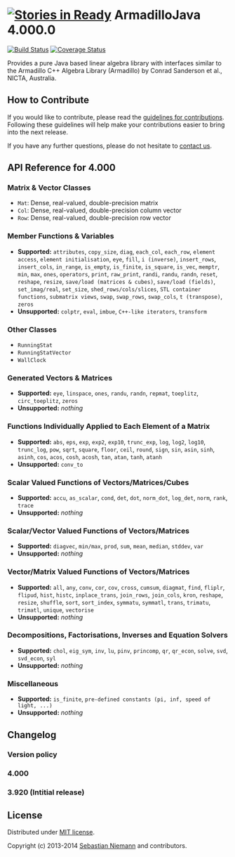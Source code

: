 [![Stories in Ready](https://badge.waffle.io/sebastianniemann/armadillojava.png?label=ready&title=Ready)](https://waffle.io/sebastianniemann/armadillojava)
ArmadilloJava 4.000.0
=====================
[![Build Status](https://travis-ci.org/SebastianNiemann/ArmadilloJava.png?branch=master)](https://travis-ci.org/SebastianNiemann/ArmadilloJava)
[![Coverage Status](https://coveralls.io/repos/SebastianNiemann/ArmadilloJava/badge.png?branch=master)](https://coveralls.io/r/SebastianNiemann/ArmadilloJava?branch=master)

Provides a pure Java based linear algebra library with interfaces similar to the Armadillo C++ Algebra Library (Armadillo) by Conrad Sanderson et al., NICTA, Australia.

How to Contribute
-----------------

If you would like to contribute, please read the [guidelines for contributions](CONTRIBUTING.md).
Following these guidelines will help make your contributions easier to bring into the next release.

If you have any further questions, please do not hesitate to [contact us](mailto:niemann@sra.uni-hannover.de).

API Reference for 4.000
-----------------------

### Matrix & Vector Classes

- `Mat`: Dense, real-valued, double-precision matrix
- `Col`: Dense, real-valued, double-precision column vector
- `Row`: Dense, real-valued, double-precision row vector

### Member Functions & Variables

- **Supported:** `attributes`, `copy_size`,  `diag`, `each_col`, `each_row`, `element access`, `element initialisation`, `eye`, `fill`, `i (inverse)`, `insert_rows`, `insert_cols`,  `in_range`, `is_empty`, `is_finite`, `is_square`, `is_vec`, `memptr`, `min`, `max`, `ones`, `operators`, `print`, `raw_print`, `randi`, `randu`, `randn`, `reset`, `reshape`, `resize`, `save/load (matrices & cubes)`, `save/load (fields)`, `set_imag/real`, `set_size`, `shed_rows/cols/slices`, `STL container functions`, `submatrix views`, `swap`, `swap_rows`, `swap_cols`, `t (transpose)`, `zeros`
- **Unsupported:** `colptr`, `eval`, `imbue`, `C++-like iterators`, `transform`

### Other Classes

- `RunningStat`
- `RunningStatVector`
- `WallClock`

### Generated Vectors & Matrices

- **Supported:** `eye`, `linspace`, `ones`, `randu`, `randn`, `repmat`, `toeplitz`, `circ_toeplitz`, `zeros`
- **Unsupported:** _nothing_

### Functions Individually Applied to Each Element of a Matrix

- **Supported:** `abs`, `eps`, `exp`, `exp2`, `exp10`, `trunc_exp`, `log`, `log2`, `log10`, `trunc_log`, `pow`, `sqrt`, `square`, `floor`, `ceil`, `round`, `sign`, `sin`, `asin`, `sinh`, `asinh`, `cos`, `acos`, `cosh`, `acosh`, `tan`, `atan`, `tanh`, `atanh`
- **Unsupported:** `conv_to`

### Scalar Valued Functions of Vectors/Matrices/Cubes

- **Supported:** `accu`, `as_scalar`, `cond`, `det`, `dot`, `norm_dot`, `log_det`, `norm`, `rank`, `trace`
- **Unsupported:** _nothing_

### Scalar/Vector Valued Functions of Vectors/Matrices

- **Supported:** `diagvec`, `min/max`, `prod`, `sum`, `mean`, `median`, `stddev`, `var`
- **Unsupported:** _nothing_

### Vector/Matrix Valued Functions of Vectors/Matrices

- **Supported:** `all`, `any`, `conv`, `cor`, `cov`, `cross`, `cumsum`, `diagmat`, `find`, `fliplr`, `flipud`, `hist`, `histc`, `inplace_trans`, `join_rows`, `join_cols`, `kron`, `reshape`, `resize`, `shuffle`, `sort`, `sort_index`, `symmatu`, `symmatl`, `trans`, `trimatu`, `trimatl`, `unique`, `vectorise`
- **Unsupported:** _nothing_

### Decompositions, Factorisations, Inverses and Equation Solvers

- **Supported:** `chol`, `eig_sym`, `inv`, `lu`, `pinv`, `princomp`, `qr`, `qr_econ`, `solve`, `svd`, `svd_econ`, `syl`
- **Unsupported:** _nothing_

### Miscellaneous

- **Supported:** `is_finite`, `pre-defined constants (pi, inf, speed of light, ...)`
- **Unsupported:** _nothing_

Changelog
---------

### Version policy

### 4.000

### 3.920 (Intitial release)

License
-------

Distributed under [MIT license](http://opensource.org/licenses/MIT).

Copyright (c) 2013-2014 [Sebastian Niemann](mailto:niemann@sra.uni-hannover.de) and contributors.
